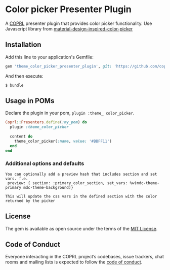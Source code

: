 # Color picker Presenter Plugin

A [COPRL](http://github.com/coprl/coprl) presenter plugin that provides color picker functionality.
Use Javascript library from [material-design-inspired-color-picker](https://github.com/BennyAlex/material-design-inspired-color-picker)

## Installation

Add this line to your application's Gemfile:

```ruby
gem 'theme_color_picker_presenter_plugin', git: 'https://github.com/coprl/theme_color_picker_presenter_plugin', require: false
```

And then execute:

    $ bundle


## Usage in POMs

Declare the plugin in your pom, `plugin :theme_ color_picker`.

```ruby
Coprl::Presenters.define(:my_pom) do
  plugin :theme_color_picker
  
  content do
    theme_color_picker(:name, value: '#BBFF11')
  end
end
```
### Additional options and defaults

```
You can optionally add a preview hash that includes section and set vars. f.e.
 preview: { section: :primary_color_section, set_vars: %w(mdc-theme-primary mdc-theme-background)}

This will update the css vars in the defined section with the color returned by the picker 
```

## License

The gem is available as open source under the terms of the [MIT License](https://opensource.org/licenses/MIT).

## Code of Conduct

Everyone interacting in the COPRL project’s codebases, issue trackers, chat rooms and mailing lists is expected to follow the [code of conduct](https://github.com/coprl/coprl/blob/master/CODE-OF-CONDUCT.md).
